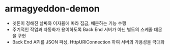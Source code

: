 # armagyeddon-demon

- 곗돈이 정해진 날짜와 이자율에 따라 집금, 배분하는 기능 수행
- 주기적인 작업과 자동화가 용이하도록 Back End 서버가 아닌 별도의 스케줄 데몬을 구현
- Back End API를 JSON 파싱, HttpURlConnection 하여 서버의 가용성을 극대화
